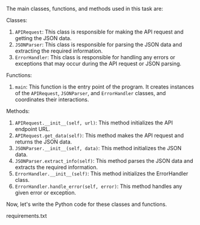 The main classes, functions, and methods used in this task are:

Classes:
1. `APIRequest`: This class is responsible for making the API request and getting the JSON data.
2. `JSONParser`: This class is responsible for parsing the JSON data and extracting the required information.
3. `ErrorHandler`: This class is responsible for handling any errors or exceptions that may occur during the API request or JSON parsing.

Functions:
1. `main`: This function is the entry point of the program. It creates instances of the `APIRequest`, `JSONParser`, and `ErrorHandler` classes, and coordinates their interactions.

Methods:
1. `APIRequest.__init__(self, url)`: This method initializes the API endpoint URL.
2. `APIRequest.get_data(self)`: This method makes the API request and returns the JSON data.
3. `JSONParser.__init__(self, data)`: This method initializes the JSON data.
4. `JSONParser.extract_info(self)`: This method parses the JSON data and extracts the required information.
5. `ErrorHandler.__init__(self)`: This method initializes the ErrorHandler class.
6. `ErrorHandler.handle_error(self, error)`: This method handles any given error or exception.

Now, let's write the Python code for these classes and functions.

requirements.txt
